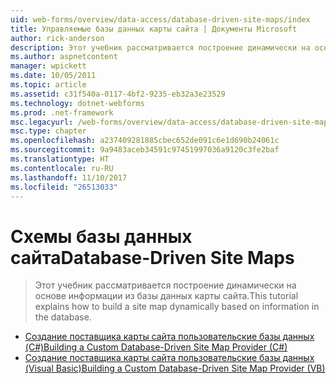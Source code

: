 ```yaml
---
uid: web-forms/overview/data-access/database-driven-site-maps/index
title: Управляемые базы данных карты сайта | Документы Microsoft
author: rick-anderson
description: Этот учебник рассматривается построение динамически на основе информации из базы данных карты сайта.
ms.author: aspnetcontent
manager: wpickett
ms.date: 10/05/2011
ms.topic: article
ms.assetid: c31f540a-0117-4bf2-9235-eb32a3e23529
ms.technology: dotnet-webforms
ms.prod: .net-framework
msc.legacyurl: /web-forms/overview/data-access/database-driven-site-maps
msc.type: chapter
ms.openlocfilehash: a237409281885cbec652de091c6e1d690b24061c
ms.sourcegitcommit: 9a9483aceb34591c97451997036a9120c3fe2baf
ms.translationtype: HT
ms.contentlocale: ru-RU
ms.lasthandoff: 11/10/2017
ms.locfileid: "26513033"
---
```

<a name="database-driven-site-maps"></a><span data-ttu-id="ab653-103">Схемы базы данных сайта</span><span class="sxs-lookup"><span data-stu-id="ab653-103">Database-Driven Site Maps</span></span>
====================
> <span data-ttu-id="ab653-104">Этот учебник рассматривается построение динамически на основе информации из базы данных карты сайта.</span><span class="sxs-lookup"><span data-stu-id="ab653-104">This tutorial explains how to build a site map dynamically based on information in the database.</span></span>


- [<span data-ttu-id="ab653-105">Создание поставщика карты сайта пользовательские базы данных (C#)</span><span class="sxs-lookup"><span data-stu-id="ab653-105">Building a Custom Database-Driven Site Map Provider (C#)</span></span>](building-a-custom-database-driven-site-map-provider-cs.md)
- [<span data-ttu-id="ab653-106">Создание поставщика карты сайта пользовательские базы данных (Visual Basic)</span><span class="sxs-lookup"><span data-stu-id="ab653-106">Building a Custom Database-Driven Site Map Provider (VB)</span></span>](building-a-custom-database-driven-site-map-provider-vb.md)
